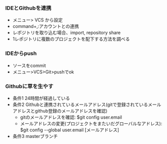 ### IDEとGithubを連携
- メニュー> VCS から設定
- command+,:アカウントとの連携
- レポジトリを取り込む場合、import, repository share
- 1レポジトリに複数のプロジェクトを配下する方法を調べる

### IDEからpush
- ソースをcommit
- メニュー>VCS>Git>pushでok

### Githubに草を生やす
- 条件1 24時間が経過している
- 条件2 Githubと連携されているメールアドレス(gitで登録されているメールアドレスとgithub登録のメールアドレスを確認)
  - gitのメールアドレスを確認: $git config user.email
  - メールアドレスの変更(プロジェクトをまたいだグローバルなアドレス): $git config --global user.email [メールアドレス]
- 条件3 masterブランチ
